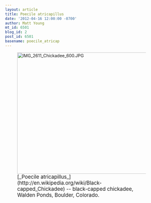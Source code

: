 ```yaml
---
layout: article
title: Poecile atricapillus
date: '2012-04-16 12:00:00 -0700'
author: Matt Young
mt_id: 6501
blog_id: 2
post_id: 6501
basename: poecile_atricap
---
```

<figure>
<img src="/PT/uploads/2012/IMG_2611_Chickadee_600.JPG" alt="IMG_2611_Chickadee_600.JPG" width="600" height="400" />
<figcaption markdown="span">
<big>[_Poecile atricapillus_](http://en.wikipedia.org/wiki/Black-capped_Chickadee) -- black-capped chickadee, Walden Ponds, Boulder, Colorado.</big>

</figcaption>
</figure>
